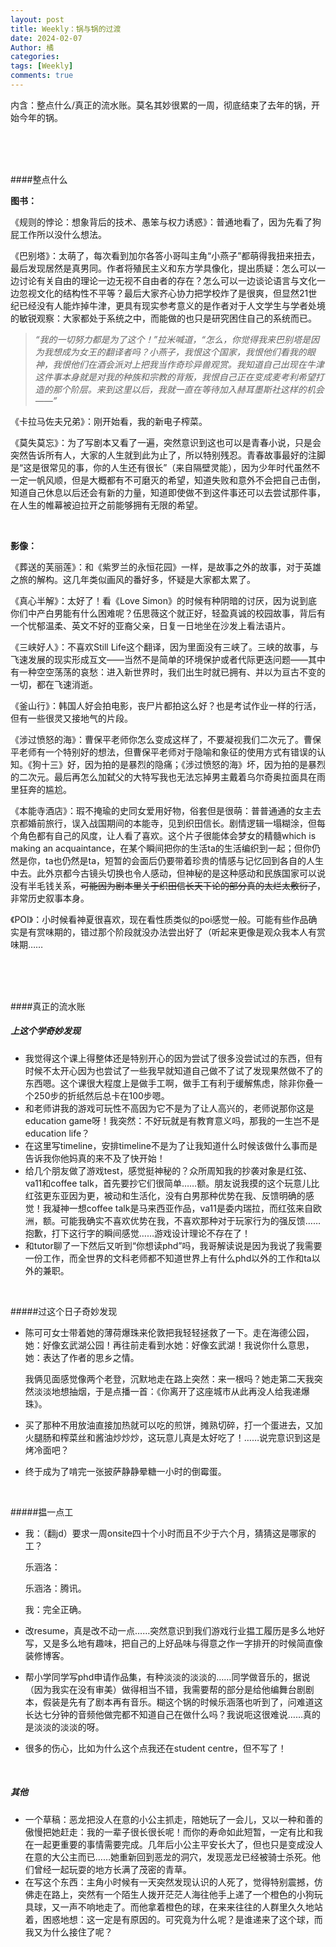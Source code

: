 ```yaml
---
layout: post
title: Weekly：锅与锅的过渡
date: 2024-02-07
Author: 橘
categories: 
tags: [Weekly]
comments: true
---
```


内含：整点什么/真正的流水账。莫名其妙很累的一周，彻底结束了去年的锅，开始今年的锅。

<!-- more -->


<br><br><br>



####整点什么

**图书：**

《规则的悖论：想象背后的技术、愚笨与权力诱惑》：普通地看了，因为先看了狗屁工作所以没什么想法。

《巴别塔》：太萌了，每次看到加尔各答小哥叫主角“小燕子”都萌得我扭来扭去，最后发现居然是真男同。作者将殖民主义和东方学具像化，提出质疑：怎么可以一边讨论有关自由的理论一边无视不自由者的存在？怎么可以一边谈论语言与文化一边忽视文化的结构性不平等？最后大家齐心协力把学校炸了是很爽，但显然21世纪已经没有人能炸掉牛津，更具有现实参考意义的是作者对于人文学生与学者处境的敏锐观察：大家都处于系统之中，而能做的也只是研究困住自己的系统而已。

> *“我的一切努力都是为了这个！”拉米喊道，“怎么，你觉得我来巴别塔是因为我想成为女王的翻译者吗？小燕子，我恨这个国家，我恨他们看我的眼神，我恨他们在酒会派对上把我当作奇珍异兽观赏。我知道自己出现在牛津这件事本身就是对我的种族和宗教的背叛，我恨自己正在变成麦考利希望打造的那个阶层。来到这里以后，我就一直在等待加入赫耳墨斯社这样的机会——”*

《卡拉马佐夫兄弟》：刚开始看，我的新电子榨菜。

《莫失莫忘》：为了写剧本又看了一遍，突然意识到这也可以是青春小说，只是会突然告诉所有人，大家的人生就到此为止了，所以特别残忍。青春故事最好的注脚是“这是很常见的事，你的人生还有很长”（来自隔壁灵能），因为少年时代虽然不一定一帆风顺，但是大概都有不可磨灭的希望，知道失败和意外不会把自己击倒，知道自己休息以后还会有新的力量，知道即使做不到这件事还可以去尝试那件事，在人生的帷幕被迫拉开之前能够拥有无限的希望。

<br/>

**影像：**

《葬送的芙丽莲》：和《紫罗兰的永恒花园》一样，是故事之外的故事，对于英雄之旅的解构。这几年类似画风的番好多，怀疑是大家都太累了。

《真心半解》：太好了！看《Love Simon》的时候有种阴暗的讨厌，因为说到底你们中产白男能有什么困难呢？伍思薇这个就正好，轻盈真诚的校园故事，背后有一个忧郁温柔、英文不好的亚裔父亲，日复一日地坐在沙发上看法语片。

《三峡好人》：不喜欢Still Life这个翻译，因为里面没有三峡了。三峡的故事，与飞速发展的现实形成互文——当然不是简单的环境保护或者代际更迭问题——其中有一种空空荡荡的哀愁：进入新世界时，我们出生时就已拥有、并以为亘古不变的一切，都在飞速消逝。

《釜山行》：韩国人好会拍电影，丧尸片都拍这么好？也是考试作业一样的行活，但有一些很灵又接地气的片段。

《涉过愤怒的海》：曹保平老师你怎么变成这样了，不要凝视我们二次元了。曹保平老师有一个特别好的想法，但曹保平老师对于隐喻和象征的使用方式有错误的认知。《狗十三》好，因为拍的是暴烈的隐痛；《涉过愤怒的海》坏，因为拍的是暴烈的二次元。最后再怎么加弑父的大特写我也无法忘掉男主戴着乌尔奇奥拉面具在雨里狂奔的尴尬。

《本能寺酒店》：瑕不掩瑜的史同女爱用好物，俗套但是很萌：普普通通的女主去京都婚前旅行，误入战国期间的本能寺，见到织田信长。剧情逻辑一塌糊涂，但每个角色都有自己的风度，让人看了喜欢。这个片子很能体会梦女的精髓which is making an acquaintance，在某个瞬间把你的生活ta的生活编织到一起；但你仍然是你，ta也仍然是ta，短暂的会面后仍要带着珍贵的情感与记忆回到各自的人生中去。此外京都今古镜头切换也令人感动，但神秘的是这种感动和民族国家可以说没有半毛钱关系，~~可能因为剧本里关于织田信长天下论的部分真的太烂太敷衍了~~，非常历史叙事本身。

《POI》：小时候看神夏很喜欢，现在看性质类似的poi感觉一般。可能有些作品确实是有赏味期的，错过那个阶段就没办法尝出好了（听起来更像是观众我本人有赏味期……

<br/>

<br/>

<br/>





####真正的流水账

##### 上这个学奇妙发现

- 我觉得这个课上得整体还是特别开心的因为尝试了很多没尝试过的东西，但有时候不太开心因为也尝试了一些我早就知道自己做不了试了发现果然做不了的东西嗯。这个课很大程度上是做手工啊，做手工有利于缓解焦虑，除非你叠一个250步的折纸然后总卡在100步嗯。
- 和老师讲我的游戏可玩性不高因为它不是为了让人高兴的，老师说那你这是education game呀！我突然：不好玩就是有教育意义吗，那我的一生岂不是education life？
- 在这里写timeline，安排timeline不是为了让我知道什么时候该做什么事而是告诉我你他妈真的来不及了快开始！
- 给几个朋友做了游戏test，感觉挺神秘的？众所周知我的抄袭对象是红弦、va11和coffee talk，首先要抄它们很简单……额。朋友说我摸的这个玩意儿比红弦更东亚因为更，被动和生活化，没有白男那种优势在我、反馈明确的感觉！我凝神一想coffee talk是马来西亚作品，va11是委内瑞拉，而红弦来自欧洲，额。可能我确实不喜欢优势在我，不喜欢那种对于玩家行为的强反馈……抱歉，打下这行字的瞬间感觉……游戏设计理论不存在了！
- 和tutor聊了一下然后又听到“你想读phd”吗，我哥解读说是因为我说了我需要一份工作，而全世界的文科老师都不知道世界上有什么phd以外的工作和ta以外的兼职。

<br/>

#####过这个日子奇妙发现

- 陈可可女士带着她的薄荷爆珠来伦敦把我轻轻拯救了一下。走在海德公园，她：好像玄武湖公园！再往前走看到水她：好像玄武湖！我说你什么意思，她：表达了作者的思乡之情。

  我俩见面感觉像两个老登，沉默地走在路上突然：来一根吗？她走第二天我突然淡淡地想抽烟，于是点播一首：《你离开了这座城市从此再没人给我递爆珠》。

- 买了那种不用放油直接加热就可以吃的煎饼，摊熟切碎，打一个蛋进去，又加火腿肠和榨菜丝和酱油炒炒炒，这玩意儿真是太好吃了！……说完意识到这是烤冷面吧？

- 终于成为了啃完一张披萨静静晕糖一小时的倒霉蛋。

  <br/>

#####揾一点工

- 我：（翻jd）要求一周onsite四十个小时而且不少于六个月，猜猜这是哪家的工？

  乐涵洛：

  乐涵洛：腾讯。

  我：完全正确。

- 改resume，真是改不动一点……突然意识到我们游戏行业揾工履历是多么地好写，又是多么地有趣味，把自己的上好品味与得意之作一字排开的时候简直像装修博客。

- 帮小学同学写phd申请作品集，有种淡淡的淡淡的……同学做音乐的，据说（因为我实在没有审美）做得相当不错，我需要帮的部分是给他编舞台剧剧本，假装是先有了剧本再有音乐。糊这个锅的时候乐涵落也听到了，问难道这长达七分钟的音频他做完都不知道自己在做什么吗？我说呃这很难说……真的是淡淡的淡淡的呀。

- 很多的伤心，比如为什么这个点我还在student centre，但不写了！

<br/>

##### 其他

- 一个草稿：恶龙把没人在意的小公主抓走，陪她玩了一会儿，又以一种和善的傲慢把她赶走：我的一辈子很长很长呢！而你的寿命如此短暂，一定有比和我在一起更重要的事情需要完成。几年后小公主平安长大了，但也只是变成没人在意的大公主而已……她重新回到恶龙的洞穴，发现恶龙已经被骑士杀死。他们曾经一起玩耍的地方长满了茂密的青草。
- 在写这个东西：主角小时候有一天突然发现认识的人死了，觉得特别震撼，仿佛走在路上，突然有一个陌生人拨开茫茫人海往他手上递了一个橙色的小狗玩具球，又一声不响地走了。而他拿着橙色的球，在来来往往的人群里久久地站着，困惑地想：这一定是有原因的。可究竟为什么呢？是谁递来了这个球，而我又为什么接住了呢？







